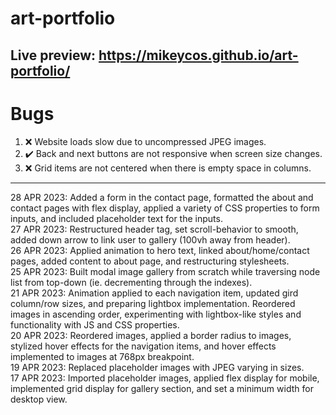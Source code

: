 # art-portfolio
Live preview: <https://mikeycos.github.io/art-portfolio/>
---
# Bugs
1. :x: Website loads slow due to uncompressed JPEG images.  
2. :heavy_check_mark: Back and next buttons are not responsive when screen size changes.  
3. :x: Grid items are not centered when there is empty space in columns.  
---
28 APR 2023: Added a form in the contact page, formatted the about and contact pages with flex display, applied a variety of CSS properties to form inputs, and included placeholder text for the inputs.  
27 APR 2023: Restructured header tag, set scroll-behavior to smooth, added down arrow to link user to gallery (100vh away from header).  
26 APR 2023: Applied animation to hero text, linked about/home/contact pages, added content to about page, and restructuring stylesheets.  
25 APR 2023: Built modal image gallery from scratch while traversing node list from top-down (ie. decrementing through the indexes).  
21 APR 2023: Animation applied to each navigation item, updated gird column/row sizes, and preparing lightbox implementation. Reordered images in ascending order, experimenting with lightbox-like styles and functionality with JS and CSS properties.   
20 APR 2023: Reordered images, applied a border radius to images, stylized hover effects for the navigation items, and hover effects implemented to images at 768px breakpoint.  
19 APR 2023: Replaced placeholder images with JPEG varying in sizes.  
17 APR 2023: Imported placeholder images, applied flex display for mobile, implemented grid display for gallery section, and set a minimum width for desktop view.  